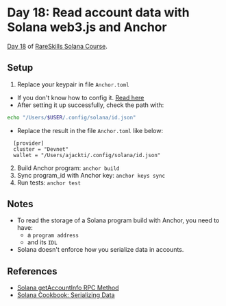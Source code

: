 # Day 18: Read account data with Solana web3.js and Anchor

[Day 18](https://www.rareskills.io/post/solana-read-account-data) of [RareSkills Solana Course](https://www.rareskills.io/solana-tutorial).

## Setup

1. Replace your keypair in file `Anchor.toml`

- If you don't know how to config it. [Read here](https://solana.com/developers/guides/getstarted/setup-local-development)
- After setting it up successfully, check the path with:

```bash
echo "/Users/$USER/.config/solana/id.json"
```

- Replace the result in the file `Anchor.toml` like below:

```
  [provider]
  cluster = "Devnet"
  wallet = "/Users/ajackti/.config/solana/id.json"
```

2. Build Anchor program: `anchor build`
3. Sync program_id with Anchor key: `anchor keys sync`
4. Run tests: `anchor test`

## Notes

- To read the storage of a Solana program build with Anchor, you need to have:
  - a `program address`
  - and its `IDL`
- Solana doesn't enforce how you serialize data in accounts.

## References

- [Solana getAccountInfo RPC Method](https://solana.com/docs/rpc/http/getaccountinfo)
- [Solana Cookbook: Serializing Data](https://solanacookbook.com/guides/serialization.html#setting-up-for-borsh-serialization)
